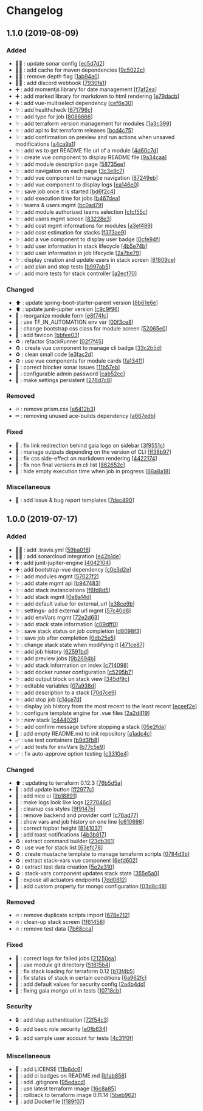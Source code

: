 # Changelog

<a name="1.1.0"></a>
## 1.1.0 (2019-08-09)

### Added

- 👷‍♂️ : update sonar config [[ec5d7d2](https://github.com/CodeKaio/gaia/commit/ec5d7d23b5389ea62787e0a20bfb96ce24d77077)]
- 👷‍♂️ : add cache for maven dependencies [[9c5022c](https://github.com/CodeKaio/gaia/commit/9c5022c1d30b1cd8b4f3b00cd73629a78efb7c44)]
- 👷‍♂️ : remove depth flag [[1ab94a0](https://github.com/CodeKaio/gaia/commit/1ab94a05899cee4e41dbf21a025d3fef186ee78b)]
- 👷‍♂️ : add discord webhook [[7930fa1](https://github.com/CodeKaio/gaia/commit/7930fa156bc9b01340e68292e795df8a4727e810)]
- ➕ : add momentjs library for date management [[f7af2ea](https://github.com/CodeKaio/gaia/commit/f7af2ea60e577b31448de1b1310e3759aef6ea7a)]
- ➕ : add marked library for markdown to html rendering [[e79dacb](https://github.com/CodeKaio/gaia/commit/e79dacb9b2ff52127eefbc0c02115e505bb7afdb)]
- ➕ : add vue-multiselect dependency [[cef6e30](https://github.com/CodeKaio/gaia/commit/cef6e30a32b1db9f301e36155a8432c03c89efe6)]
- ✨ : add healthcheck [[671796c](https://github.com/CodeKaio/gaia/commit/671796c3891fc12ae4ab43c24fa2ed62dee41e04)]
- ✨ : add type for job [[8086666](https://github.com/CodeKaio/gaia/commit/8086666ea5a7e3071e10413e82765d5a9b2a9e7c)]
- ✨ : add terraform version management for modules [[1a3c399](https://github.com/CodeKaio/gaia/commit/1a3c3996779529863b30e0daa2c10455a3022df4)]
- ✨ : add api to list terraform releases [[bcd4c75](https://github.com/CodeKaio/gaia/commit/bcd4c75e8c4bd6947bd812ec86069abf099561cf)]
- ✨ : add confirmation on preview and run actions when unsaved modifications [[a4ca9a1](https://github.com/CodeKaio/gaia/commit/a4ca9a1ec59969c73a882e0cb848c50df1f25e61)]
- ✨ : add ws to get README file url of a module [[4d60c7d](https://github.com/CodeKaio/gaia/commit/4d60c7d87f991e94ac008ad9e02c26b65f411505)]
- ✨ : create vue component to display README file [[9a34caa](https://github.com/CodeKaio/gaia/commit/9a34caa4b55d7352b9b788de098a464a9e20b251)]
- ✨ : add module description page [[58735ee](https://github.com/CodeKaio/gaia/commit/58735ee052ca919aef4fe56891727c64e058fa82)]
- ✨ : add navigation on each page [[3c3e9c7](https://github.com/CodeKaio/gaia/commit/3c3e9c79c65ff595b5c7c36d8c4688bf5353cf38)]
- ✨ : add vue component to manage navigation [[87249eb](https://github.com/CodeKaio/gaia/commit/87249ebc428152f82a124e8099c761ba2fae2b04)]
- ✨ : add vue component to display logs [[ea146e0](https://github.com/CodeKaio/gaia/commit/ea146e044b81d7a803c415066ff35430184d829e)]
- ✨ : save job once it is started [[bd6f2c4](https://github.com/CodeKaio/gaia/commit/bd6f2c4e2c095e5f8474dfbacd2123c7b6d36e24)]
- ✨ : add execution time for jobs [[b467dea](https://github.com/CodeKaio/gaia/commit/b467dea931db8916efd51e04ac9b48941c3440bd)]
- ✨ : teams &amp; users mgmt [[bc0ad79](https://github.com/CodeKaio/gaia/commit/bc0ad79f61023b348927164e15d0223828cb4106)]
- ✨ : add module authorized teams selection [[cfcf55c](https://github.com/CodeKaio/gaia/commit/cfcf55c3c91e074e160567b0e731fe87c5ea9bd2)]
- ✨ : add users mgmt screen [[83228e3](https://github.com/CodeKaio/gaia/commit/83228e332bee34cf8a339b77da628585bc961d4a)]
- ✨ : add cost mgmt informations for modules [[a3ef489](https://github.com/CodeKaio/gaia/commit/a3ef4899fcb99ec52bced71639db6987f7ed87e9)]
- ✨ : add cost estimation for stacks [[f373ae9](https://github.com/CodeKaio/gaia/commit/f373ae973dcddc561968abf953d2c30324a759ac)]
- ✨ : add a vue component to display user badge [[0cfe94f](https://github.com/CodeKaio/gaia/commit/0cfe94f686b624044a11f686e1bf7b15aeed6e95)]
- ✨ : add user information in stack lifecycle [[4b5e74b](https://github.com/CodeKaio/gaia/commit/4b5e74b67d90d9fe125b592170b06934094dcf7e)]
- ✨ : add user information in job lifecycle [[2a7be79](https://github.com/CodeKaio/gaia/commit/2a7be79640983cdac04de7fb940902ddd13ae54f)]
- ✨ : display creation and update users in stack screen [[81809ce](https://github.com/CodeKaio/gaia/commit/81809ce856fa7dfe278643f735e0d7d31acbbe5a)]
- ✅ : add plan and stop tests [[b997ab5](https://github.com/CodeKaio/gaia/commit/b997ab555c545a85c5b636aff72d9ae5b4f5867e)]
- ✅ : add more tests for stack controller [[a2ecf70](https://github.com/CodeKaio/gaia/commit/a2ecf70cb3519b93a1b5d06b5ed7a0404fa21ff4)]

### Changed

- ⬆️ : update spring-boot-starter-parent version [[8b61e6e](https://github.com/CodeKaio/gaia/commit/8b61e6e45cb3f34103577e1f115a76ea37c7a871)]
- ⬆️ : update junit-jupiter version [[c9c9f96](https://github.com/CodeKaio/gaia/commit/c9c9f96c463d3a21f105310683f54ade1695b64c)]
- 🎨 : reorganize module form [[e8f74fc](https://github.com/CodeKaio/gaia/commit/e8f74fcacd8c43b4c70d8c628a283fa463203ad8)]
- 🚸 : use TF_IN_AUTOMATION env var [[00f3ce8](https://github.com/CodeKaio/gaia/commit/00f3ce8aa7ef3a57c3e42b51fedf75fc902b0d1d)]
- 💄 : change bootstrap css class for module screen [[52065e0](https://github.com/CodeKaio/gaia/commit/52065e041404e9f93a792595b4501d9eeece8913)]
- 💄 : add favicon [[bbfee03](https://github.com/CodeKaio/gaia/commit/bbfee03bc163844d860aad91ea17c9a55c7693cd)]
- ♻️ : refactor StackRunner [[02f7f45](https://github.com/CodeKaio/gaia/commit/02f7f45c0b1f42b20d271d65a4ca732d040bd5ec)]
- ♻️ : create vue component to manage cli badge [[33c2b5d](https://github.com/CodeKaio/gaia/commit/33c2b5db6cb6be0b0bf882e4161b80e8c7bbc80b)]
- ♻️ : clean small code [[e3fac2d](https://github.com/CodeKaio/gaia/commit/e3fac2da9b8ead524fa0eaec0d9955911ecdfc7b)]
- ♻️ : use vue components for module cards [[fa13411](https://github.com/CodeKaio/gaia/commit/fa13411655ef939b1754a1b80ef40f0f68c82651)]
- 🚨 : correct blocker sonar issues [[11b57eb](https://github.com/CodeKaio/gaia/commit/11b57eb7d1ab02e8bb3f01bf3ef2a51e22bfc081)]
- 🔧 : configurable admin password [[cab52cc](https://github.com/CodeKaio/gaia/commit/cab52ccf3948253af1e586b7d060fce12eb2d7f5)]
- 🔧 : make settings persistent [[276d7c8](https://github.com/CodeKaio/gaia/commit/276d7c836a9d7330d5363a78fcfefc48e60d108a)]

### Removed

- 🔥 : remove prism.css [[e6412b3](https://github.com/CodeKaio/gaia/commit/e6412b34ff1c73e4094a5db61ee204022d3cc42b)]
- ➖ : removing unused ace-builds dependency [[a667edb](https://github.com/CodeKaio/gaia/commit/a667edbea756afe3dce06ab6e8c78f35d0bf1b88)]

### Fixed

- 🐛 : fix link redirection behind gaia logo on sidebar [[3f9551c](https://github.com/CodeKaio/gaia/commit/3f9551c3731ccaec64810c9f8b227cdcb49313c7)]
- 🐛 : manage outputs depending on the version of CLI [[ff38b97](https://github.com/CodeKaio/gaia/commit/ff38b978e48e11cfd2dc0c3f3b3f0dac0b44d479)]
- 🐛 : fix css side-effect on markdown rendering [[4422174](https://github.com/CodeKaio/gaia/commit/442217486626451e422e800ba3abc0c335c27986)]
- 🐛 : fix non final versions in cli list [[862652c](https://github.com/CodeKaio/gaia/commit/862652c475ed7fff4edeb8045850fe7a35c0a265)]
- 🐛 : hide empty execution time when job in progress [[66a8a18](https://github.com/CodeKaio/gaia/commit/66a8a18e55a0535a7788fdc33393e9ba5ff2c563)]

### Miscellaneous

- 📝 : add issue &amp; bug report templates [[7dec490](https://github.com/CodeKaio/gaia/commit/7dec4905a3b9828034905e136dbe94babda763ab)]


<a name="1.0.0"></a>
## 1.0.0 (2019-07-17)

### Added

- 👷‍♂️ : add .travis.yml [[59ba016](https://github.com/CodeKaio/gaia/commit/59ba016b3271e3f6be6f7ed1973928504992d8c5)]
- 👷‍♂️ : add sonarcloud integration [[e42b1de](https://github.com/CodeKaio/gaia/commit/e42b1de2d400b84d64c8dd341fc73df8b62411a9)]
- ➕ : add junit-jupiter-engine [[4042104](https://github.com/CodeKaio/gaia/commit/4042104d31743798fe66461acf01f312607d94f0)]
- ➕ : add bootstrap-vue dependency [[c0e3d2e](https://github.com/CodeKaio/gaia/commit/c0e3d2e47e2a32b55287dcbea0169749ac31f27b)]
- ✨ : add modules mgmt [[57027f2](https://github.com/CodeKaio/gaia/commit/57027f214c8f8755ef00d99c5e47b0f35f6726bb)]
- ✨ : add state mgmt api [[b947483](https://github.com/CodeKaio/gaia/commit/b947483d1dedc2239d5b8d2f6bfd6df74167cf2c)]
- ✨ : add stack instanciations [[f6fd8d5](https://github.com/CodeKaio/gaia/commit/f6fd8d5ee1053507d42cae0ef915132f845c63af)]
- ✨ : add stack mgmt [[0e8a14d](https://github.com/CodeKaio/gaia/commit/0e8a14df1bb33b33267dedc3c81bf34afdaaa5fa)]
- ✨ : add default value for external_url [[e38ce9b](https://github.com/CodeKaio/gaia/commit/e38ce9bbac0a2081702edfa10f9ba42eff8c7fea)]
- ✨ : settings- add external url mgmt [[57c40d8](https://github.com/CodeKaio/gaia/commit/57c40d88ba727690955fda259af1f1efb0967b75)]
- ✨ : add envVars mgmt [[72e2d63](https://github.com/CodeKaio/gaia/commit/72e2d63684b4db85e0d3df974e1525b5e15e6fa9)]
- ✨ : add stack state information [[c09dff0](https://github.com/CodeKaio/gaia/commit/c09dff0d1b936849be3c8cf1c9752d5f64812ebe)]
- ✨ : save stack status on job completion [[d8098f3](https://github.com/CodeKaio/gaia/commit/d8098f34e65773f6cd0f607a3bcdbb9dc6603062)]
- ✨ : save job after completion [[0db25e5](https://github.com/CodeKaio/gaia/commit/0db25e5c25761d949eacd2c8efd9b3496eae3063)]
- ✨ : change stack state when modifying it [[471ce87](https://github.com/CodeKaio/gaia/commit/471ce873d72a9960fe0ade8570883f515e4eef94)]
- ✨ : add job history [[62591bd](https://github.com/CodeKaio/gaia/commit/62591bd9db5c34487fd37858259a89a839299d71)]
- ✨ : add preview jobs [[9b2694b](https://github.com/CodeKaio/gaia/commit/9b2694ba5ee7a0a0ce9315c2d92d0e5d8ddcc822)]
- ✨ : add stack information on index [[c714098](https://github.com/CodeKaio/gaia/commit/c714098236ad5473267d03a6a512461d2ab25995)]
- ✨ : add docker runner configuration [[c5295b7](https://github.com/CodeKaio/gaia/commit/c5295b76d2db21a8cf25fe6233e6fd0d19ab429b)]
- ✨ : add output block on stack view [[345df9c](https://github.com/CodeKaio/gaia/commit/345df9c41f002a7e0d92ccd132a079c3f0bf49a7)]
- ✨ : editable variables [[07a938d](https://github.com/CodeKaio/gaia/commit/07a938d473519d1e0a5c4125453e29c3800b4c93)]
- ✨ : add description to a stack [[70d7ce9](https://github.com/CodeKaio/gaia/commit/70d7ce9af925692e22a6eb77612840c60204d704)]
- ✨ : add stop job [[c14ce7d](https://github.com/CodeKaio/gaia/commit/c14ce7d0607803b7fe4730613e5be640dc3584f3)]
- ✨ : display job history from the most recent to the least recent [[eceef2e](https://github.com/CodeKaio/gaia/commit/eceef2eaa642f4b52a2731dfb7ea4f67dd7ba395)]
- ✨ : configure template engine for .vue files [[2a2d419](https://github.com/CodeKaio/gaia/commit/2a2d4190185ce8fc751f4332e6fbfbbf7ec42035)]
- ✨ : new stack [[c444026](https://github.com/CodeKaio/gaia/commit/c444026c2a7b6b05f6483130a33e167e9e49cd20)]
- ✨ : add confirm message before stopping a stack [[05e2fda](https://github.com/CodeKaio/gaia/commit/05e2fdad82e034e6160bc304f98cb4ffa550e170)]
- 🎉 : add empty README.md to init repository [[a1adc4c](https://github.com/CodeKaio/gaia/commit/a1adc4c8f10baee90ed6be48c65abd1963234255)]
- ✅ : use test containers [[b9d3fb8](https://github.com/CodeKaio/gaia/commit/b9d3fb8a085e52e319e513bf7b18ffb4600be764)]
- ✅ : add tests for envVars [[b77c5e9](https://github.com/CodeKaio/gaia/commit/b77c5e9642e5b903e52e21c772ff4efe5faaf36f)]
- ✅ : fix auto-approve option testing [[c3310e4](https://github.com/CodeKaio/gaia/commit/c3310e4750bdf6274b48e0d9af8679740d6b7363)]

### Changed

- ⬆️ : updating to terraform 0.12.3 [[76b5d5a](https://github.com/CodeKaio/gaia/commit/76b5d5ae9706574ba75574a2776954e613b11456)]
- 🚸 : add update button [[ff2977c](https://github.com/CodeKaio/gaia/commit/ff2977c9ba77024b8508d6dc153b58f394668595)]
- 💄 : add nice ui [[9b18891](https://github.com/CodeKaio/gaia/commit/9b18891b2ab3e735430fa1b3cc70ddfd8a696325)]
- 💄 : make logs look like logs [[277046c](https://github.com/CodeKaio/gaia/commit/277046ce90830db8e96ce71549fff59f755a49c9)]
- 💄 : cleanup css styles [[9f9147e](https://github.com/CodeKaio/gaia/commit/9f9147ead46d55d987873e4706e49ac4d2ac265d)]
- 💄 : remove backend and provider conf [[c76ad77](https://github.com/CodeKaio/gaia/commit/c76ad77c818ccea03aafba8b0245cf8112139b63)]
- 💄 : show vars and job history on one line [[c610698](https://github.com/CodeKaio/gaia/commit/c610698f3f1bda1aecdaac2a527767eec9ca66ed)]
- 💄 : correct topbar height [[8141037](https://github.com/CodeKaio/gaia/commit/8141037f8c3f222c6ff478c6cc623ccba2ccd761)]
- 💄 : add toast notifications [[4b3b817](https://github.com/CodeKaio/gaia/commit/4b3b817d4546dc5988c5eda5d40b65bada8de254)]
- ♻️ : extract command builder [[23db361](https://github.com/CodeKaio/gaia/commit/23db361fdf9d0422a99de9d9159349c011a620da)]
- ♻️ : use vue for stack list [[63efc78](https://github.com/CodeKaio/gaia/commit/63efc78636b5f85a2f51cf3a46f1fe99b9253b1e)]
- ♻️ : create mustache template to manage terraform scripts [[0784d3b](https://github.com/CodeKaio/gaia/commit/0784d3bfb8518f04c9e930b3351a4ffbd357f491)]
- ♻️ : extract stack-vars vue component [[6efd602](https://github.com/CodeKaio/gaia/commit/6efd602002ed0f7af1203dc0173ee65ca794fa88)]
- ♻️ : extract test data creation [[5e2e310](https://github.com/CodeKaio/gaia/commit/5e2e3104fd1c35d1ed59758b709641a76ac56e7e)]
- ♻️ : stack-vars component updates stack state [[355e5a0](https://github.com/CodeKaio/gaia/commit/355e5a0b68401723d46f5ecea6cadc5fff83a11c)]
- 🔧 : expose all actuators endpoints [[7dd0812](https://github.com/CodeKaio/gaia/commit/7dd0812c112b0a00a39735f5fbfa0f823b899042)]
- 🔧 : add custom property for mongo configuration [[03d8c48](https://github.com/CodeKaio/gaia/commit/03d8c4827378629900ca0a8b0532dd67f527f37c)]

### Removed

- 🔥 : remove duplicate scripts import [[678e712](https://github.com/CodeKaio/gaia/commit/678e712bb77f1a1d8f4864e8d3f90c81c18f46cc)]
- 🔥 : clean-up stack screen [[1f61458](https://github.com/CodeKaio/gaia/commit/1f61458139d7c178501085f43a86c0a7a02f30be)]
- 🔥 : remove test data [[7b68cca](https://github.com/CodeKaio/gaia/commit/7b68cca933a64d0dcb855870d37c252b371b1e68)]

### Fixed

- 🐛 : correct logs for failed jobs [[21250ea](https://github.com/CodeKaio/gaia/commit/21250ea6c2594dc5507fea970ead0d8f1c0a4a82)]
- 🐛 : use module git directory [[51815b4](https://github.com/CodeKaio/gaia/commit/51815b4564d46281cab6529825cafe8cbf5b7ec9)]
- 🐛 : fix stack loading for terraform 0.12 [[b13f4b5](https://github.com/CodeKaio/gaia/commit/b13f4b5c434184d34811f7de2076b87e5b7383b4)]
- 🐛 : fix states of stack in certain conditions [[6a962fc](https://github.com/CodeKaio/gaia/commit/6a962fc8de74bdd7f54bd174f44d8f4e813f976c)]
- 🐛 : add default values for security config [[2a4b4dd](https://github.com/CodeKaio/gaia/commit/2a4b4ddf0c1270885895e1d5d9b5403c06094d2f)]
- 💚 : fixing gaia mongo uri in tests [[10718cb](https://github.com/CodeKaio/gaia/commit/10718cb9efa2b4b77b7d9b8c9cb467b0fd66fe1d)]

### Security

- 🔒 : add ldap authentication [[72f54c3](https://github.com/CodeKaio/gaia/commit/72f54c3fc3bcae3b98498a9ae8726e30402e7a3c)]
- 🔒 : add basic role security [[e0fb634](https://github.com/CodeKaio/gaia/commit/e0fb634de0424052e1ca506049a4dde250041336)]
- 🔒 : add sample user account for tests [[4c31f0f](https://github.com/CodeKaio/gaia/commit/4c31f0f86e92fad17f77b4f3f6769799b4c880c4)]

### Miscellaneous

- 📝 : add LICENSE [[11b6dc6](https://github.com/CodeKaio/gaia/commit/11b6dc6eaa60049ad3dfb53556755da6e9e2849d)]
- 📝 : add ci badges on README.md [[b1ab858](https://github.com/CodeKaio/gaia/commit/b1ab85862bac81bb6561885b54f1e3345ebf14e5)]
- 🙈 : add .gitignore [[95edacd](https://github.com/CodeKaio/gaia/commit/95edacd334db1c3f7c07a2188afe7c8e87f6fb5a)]
- 🐳 : use latest terraform image [[16c8a85](https://github.com/CodeKaio/gaia/commit/16c8a85f9d21eef1cad70f7041ea063d1f3c2560)]
- 🐳 : rollback to terraform image 0.11.14 [[5beb962](https://github.com/CodeKaio/gaia/commit/5beb96294589b93b203e9ae001d91f6e4af92672)]
- 🐳 : add Dockerfile [[f189f07](https://github.com/CodeKaio/gaia/commit/f189f0716630ae32160f2bc4af85ca71c177cafe)]


